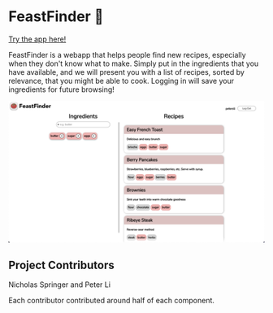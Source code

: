 # FeastFinder 🍱

[Try the app here!](https://feast-finder-app.herokuapp.com/)

FeastFinder is a webapp that helps people find new recipes, especially when
they don't know what to make. Simply put in the ingredients that you have available,
and we will present you with a list of recipes, sorted by relevance, that you might
be able to cook. Logging in will save your ingredients for future browsing!

![Demo Screenshot](https://github.com/NicholasSpringer/feast-finder/blob/main/demo.png)

## Project Contributors
Nicholas Springer and Peter Li

Each contributor contributed around half of each component.
